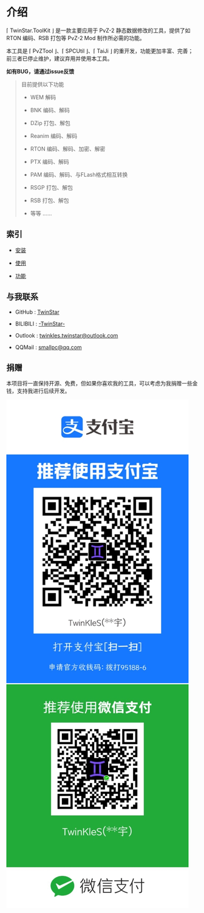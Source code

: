 # 介绍

⌈ TwinStar.ToolKit ⌋ 是一款主要应用于 PvZ-2 静态数据修改的工具，提供了如 RTON 编码、RSB 打包等 PvZ-2 Mod 制作所必需的功能。

本工具是 ⌈ PvZTool ⌋、⌈ SPCUtil ⌋、⌈ TaiJi ⌋ 的重开发，功能更加丰富、完善；前三者已停止维护，建议弃用并使用本工具。

**如有BUG，请通过issue反馈**

> 目前提供以下功能
> 
> * WEM 解码
> 
> * BNK 编码、解码
> 
> * DZip 打包、解包
> 
> * Reanim 编码、解码
> 
> * RTON 编码、解码、加密、解密
> 
> * PTX 编码、解码
> 
> * PAM 编码、解码、与FLash格式相互转换
> 
> * RSGP 打包、解包
> 
> * RSB 打包、解包
> 
> * 等等 ......

## 索引

- [安装](./installation.md)

- [使用](./usage.md)

- [功能](./method.md)

## 与我联系

* GitHub : [TwinStar](https://github.com/twinkles-twinstar/)

* BILIBILI : [-TwinStar-](https://space.bilibili.com/12258540)

* Outlook : twinkles.twinstar@outlook.com

* QQMail : smallpc@qq.com

## 捐赠

本项目将一直保持开源、免费，但如果你喜欢我的工具，可以考虑为我捐赠一些金钱，支持我进行后续开发。

![支付宝](/donate/alipay.jpg "支付宝")
![微信](/donate/wechat.jpg "微信")
